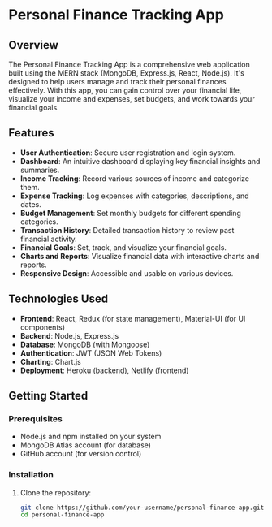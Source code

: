 
# Personal Finance Tracking App

## Overview

The Personal Finance Tracking App is a comprehensive web application built using the MERN stack (MongoDB, Express.js, React, Node.js). It's designed to help users manage and track their personal finances effectively. With this app, you can gain control over your financial life, visualize your income and expenses, set budgets, and work towards your financial goals.

## Features

- **User Authentication**: Secure user registration and login system.
- **Dashboard**: An intuitive dashboard displaying key financial insights and summaries.
- **Income Tracking**: Record various sources of income and categorize them.
- **Expense Tracking**: Log expenses with categories, descriptions, and dates.
- **Budget Management**: Set monthly budgets for different spending categories.
- **Transaction History**: Detailed transaction history to review past financial activity.
- **Financial Goals**: Set, track, and visualize your financial goals.
- **Charts and Reports**: Visualize financial data with interactive charts and reports.
- **Responsive Design**: Accessible and usable on various devices.

## Technologies Used

- **Frontend**: React, Redux (for state management), Material-UI (for UI components)
- **Backend**: Node.js, Express.js
- **Database**: MongoDB (with Mongoose)
- **Authentication**: JWT (JSON Web Tokens)
- **Charting**: Chart.js
- **Deployment**: Heroku (backend), Netlify (frontend)

## Getting Started

### Prerequisites

- Node.js and npm installed on your system
- MongoDB Atlas account (for database)
- GitHub account (for version control)

### Installation

1. Clone the repository:

   ```bash
   git clone https://github.com/your-username/personal-finance-app.git
   cd personal-finance-app
